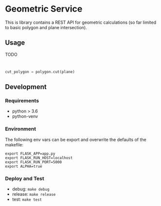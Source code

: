 # Geometric Service

This is library contains a REST API for geometric calculations (so far limited to basic polygon and plane intersection).

## Usage
TODO

```python


cut_polygon = polygon.cut(plane)
```

## Development

### Requirements
- python > 3.6
- python-venv

### Environment
The following env vars can be export and overwrite the defaults of the makefile:
```
export FLASK_APP=app.py
export FLASK_RUN_HOST=localhost
export FLASK_RUN_PORT=5000
export ALPHA=true
```

### Deploy and Test
- debug: `make debug`
- release: `make release`
- test: `make test`